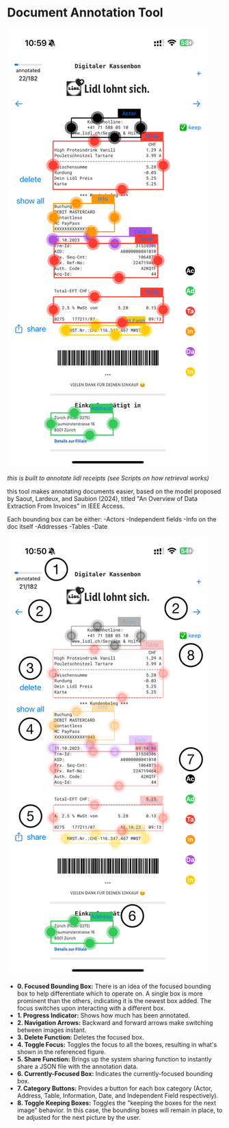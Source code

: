 # Document Annotation Tool

![](cover.jpeg)

*this is built to annotate lidl receipts (see Scripts on how retrieval works)*


this tool makes annotating documents easier, based on the model proposed by Saout, Lardeux, and Saubion (2024), titled "An Overview of Data Extraction From Invoices" in IEEE Access.

Each bounding box can be either:
-Actors
-Independent fields
-Info on the doc itself
-Addresses
-Tables
-Date

![](parts.png)
- **0. Focused Bounding Box:** There is an idea of the focused bounding box to help differentiate which to operate on. A single box is more prominent than the others, indicating it is the newest box added. The focus switches upon interacting with a different box.
- **1. Progress Indicator:** Shows how much has been annotated.
- **2. Navigation Arrows:** Backward and forward arrows make switching between images instant.
- **3. Delete Function:** Deletes the focused box.
- **4. Toggle Focus:** Toggles the focus to all the boxes, resulting in what's shown in the referenced figure.
- **5. Share Function:** Brings up the system sharing function to instantly share a JSON file with the annotation data.
- **6. Currently-Focused Box:** Indicates the currently-focused bounding box.
- **7. Category Buttons:** Provides a button for each box category (Actor, Address, Table, Information, Date, and Independent Field respectively).
- **8. Toggle Keeping Boxes:** Toggles the "keeping the boxes for the next image" behavior. In this case, the bounding boxes will remain in place, to be adjusted for the next picture by the user.



